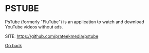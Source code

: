 # PSTUBE

 PsTube (formerly "FluTube") is an application to watch and
 download YouTube videos without ads.
 
 SITE: https://github.com/prateekmedia/pstube

 [Go back](https://portable-linux-apps.github.io/apps.html)
